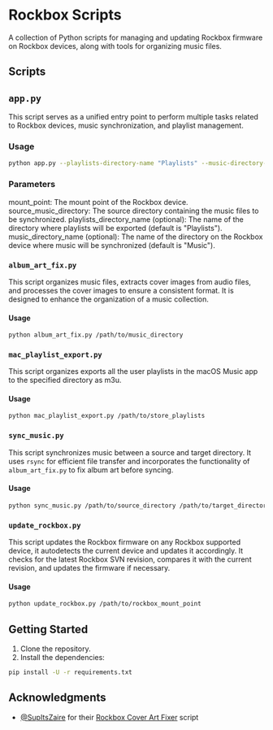 # Rockbox Scripts

A collection of Python scripts for managing and updating Rockbox firmware on Rockbox devices, along with tools for organizing music files.

## Scripts

## `app.py`

This script serves as a unified entry point to perform multiple tasks related to Rockbox devices, music synchronization, and playlist management.

### Usage

```bash
python app.py --playlists-directory-name "Playlists" --music-directory-name "Music" /path/to/rockbox_mount /path/to/music
```

### Parameters

mount_point: The mount point of the Rockbox device.
source_music_directory: The source directory containing the music files to be synchronized.
playlists_directory_name (optional): The name of the directory where playlists will be exported (default is "Playlists").
music_directory_name (optional): The name of the directory on the Rockbox device where music will be synchronized (default is "Music").

### `album_art_fix.py`

This script organizes music files, extracts cover images from audio files, and processes the cover images to ensure a consistent format. It is designed to enhance the organization of a music collection.

#### Usage

```bash
python album_art_fix.py /path/to/music_directory
```

### `mac_playlist_export.py`

This script organizes exports all the user playlists in the macOS Music app to the specified directory as m3u.

#### Usage

```bash
python mac_playlist_export.py /path/to/store_playlists
```

### `sync_music.py`

This script synchronizes music between a source and target directory. It uses `rsync` for efficient file transfer and incorporates the functionality of `album_art_fix.py` to fix album art before syncing.

#### Usage

```bash
python sync_music.py /path/to/source_directory /path/to/target_directory
```

### `update_rockbox.py`

This script updates the Rockbox firmware on any Rockbox supported device, it autodetects the current device and updates it accordingly. It checks for the latest Rockbox SVN revision, compares it with the current revision, and updates the firmware if necessary.

#### Usage

```bash
python update_rockbox.py /path/to/rockbox_mount_point
```

## Getting Started

1. Clone the repository.
1. Install the dependencies:
```bash
pip install -U -r requirements.txt
```

## Acknowledgments

- [@SupItsZaire](https://github.com/SupItsZaire) for their [Rockbox Cover Art Fixer](https://github.com/SupItsZaire/rockbox-cover-art-fixer) script
